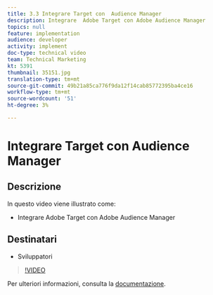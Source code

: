 ```yaml
---
title: 3.3 Integrare Target con  Audience Manager
description: Integrare  Adobe Target con Adobe Audience Manager
topics: null
feature: implementation
audience: developer
activity: implement
doc-type: technical video
team: Technical Marketing
kt: 5391
thumbnail: 35151.jpg
translation-type: tm+mt
source-git-commit: 49b21a85ca776f9da12f14cab85772395ba4ce16
workflow-type: tm+mt
source-wordcount: '51'
ht-degree: 3%

---
```



# Integrare Target con  Audience Manager

## Descrizione

In questo video viene illustrato come:

* Integrare  Adobe Target con Adobe Audience Manager

## Destinatari

* Sviluppatori

>[!VIDEO](https://video.tv.adobe.com/v/35151/?quality=12)

Per ulteriori informazioni, consulta la [documentazione](https://docs.adobe.com/content/help/en/audience-manager/user-guide/implementation-integration-guides/integration-other-solutions/aam-target-integration.html).

